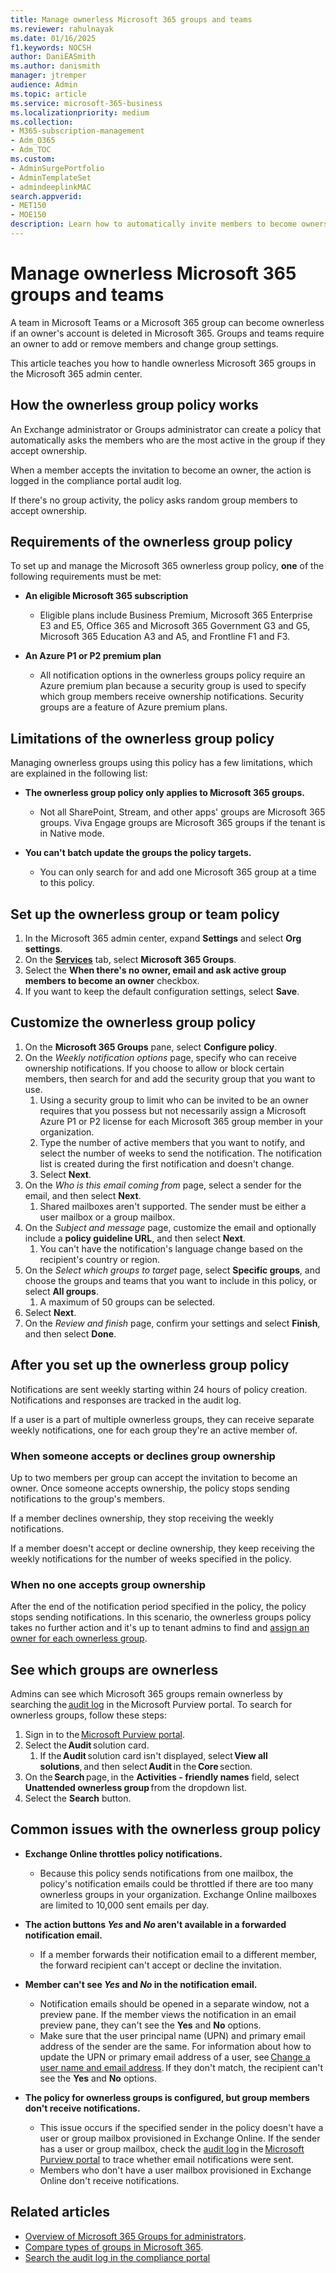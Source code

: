 ```yaml
---
title: Manage ownerless Microsoft 365 groups and teams
ms.reviewer: rahulnayak
ms.date: 01/16/2025
f1.keywords: NOCSH
author: DaniEASmith
ms.author: danismith
manager: jtremper
audience: Admin
ms.topic: article
ms.service: microsoft-365-business
ms.localizationpriority: medium
ms.collection: 
- M365-subscription-management 
- Adm_O365
- Adm_TOC
ms.custom: 
- AdminSurgePortfolio
- AdminTemplateSet
- admindeeplinkMAC
search.appverid:
- MET150
- MOE150
description: Learn how to automatically invite members to become owners in an ownerless Microsoft 365 group or a team in Microsoft Teams.
---
```


# Manage ownerless Microsoft 365 groups and teams

A team in Microsoft Teams or a Microsoft 365 group can become ownerless if an owner's account is deleted in Microsoft 365. Groups and teams require an owner to add or remove members and change group settings.

This article teaches you how to handle ownerless Microsoft 365 groups in the Microsoft 365 admin center.

## How the ownerless group policy works

An Exchange administrator or Groups administrator can create a policy that automatically asks the members who are the most active in the group if they accept ownership.

When a member accepts the invitation to become an owner, the action is logged in the compliance portal audit log.

If there's no group activity, the policy asks random group members to accept ownership.

## Requirements of the ownerless group policy

To set up and manage the Microsoft 365 ownerless group policy, **one** of the following requirements must be met:

- **An eligible Microsoft 365 subscription**
  - Eligible plans include Business Premium, Microsoft 365 Enterprise E3 and E5, Office 365 and Microsoft 365 Government G3 and G5, Microsoft 365 Education A3 and A5, and Frontline F1 and F3.

- **An Azure P1 or P2 premium plan**
  - All notification options in the ownerless groups policy require an Azure premium plan because a security group is used to specify which group members receive ownership notifications. Security groups are a feature of Azure premium plans.

## Limitations of the ownerless group policy

Managing ownerless groups using this policy has a few limitations, which are explained in the following list:

- **The ownerless group policy only applies to Microsoft 365 groups.**
  - Not all SharePoint, Stream, and other apps' groups are Microsoft 365 groups. Viva Engage groups are Microsoft 365 groups if the tenant is in Native mode.

- **You can't batch update the groups the policy targets.**
  - You can only search for and add one Microsoft 365 group at a time to this policy.

## Set up the ownerless group or team policy

1. In the Microsoft 365 admin center, expand **Settings** and select **Org settings**.
1. On the [**Services**](https://go.microsoft.com/fwlink/p/?linkid=2053743) tab, select **Microsoft 365 Groups**.
1. Select the **When there's no owner, email and ask active group members to become an owner** checkbox.
1. If you want to keep the default configuration settings, select **Save**.

## Customize the ownerless group policy

1. On the **Microsoft 365 Groups** pane, select **Configure policy**.
1. On the *Weekly notification options* page, specify who can receive ownership notifications. If you choose to allow or block certain members, then search for and add the security group that you want to use.
    1. Using a security group to limit who can be invited to be an owner requires that you possess but not necessarily assign a Microsoft Azure P1 or P2 license for each Microsoft 365 group member in your organization.
    2. Type the number of active members that you want to notify, and select the number of weeks to send the notification. The notification list is created during the first notification and doesn't change.
    3. Select **Next**.
1. On the *Who is this email coming from* page, select a sender for the email, and then select **Next**.
    1. Shared mailboxes aren't supported. The sender must be either a user mailbox or a group mailbox.
1. On the *Subject and message* page, customize the email and optionally include a **policy guideline URL**, and then select **Next**.
    1. You can't have the notification's language change based on the recipient's country or region.
1. On the *Select which groups to target* page, select **Specific groups**, and choose the groups and teams that you want to include in this policy, or select **All groups**.
    1. A maximum of 50 groups can be selected.
1. Select **Next**.
1. On the *Review and finish* page, confirm your settings and select **Finish**, and then select **Done**.

## After you set up the ownerless group policy

Notifications are sent weekly starting within 24 hours of policy creation. Notifications and responses are tracked in the audit log.

If a user is a part of multiple ownerless groups, they can receive separate weekly notifications, one for each group they're an active member of.

### When someone accepts or declines group ownership

Up to two members per group can accept the invitation to become an owner. Once someone accepts ownership, the policy stops sending notifications to the group's members.

If a member declines ownership, they stop receiving the weekly notifications.

If a member doesn't accept or decline ownership, they keep receiving the weekly notifications for the number of weeks specified in the policy.

### When no one accepts group ownership

After the end of the notification period specified in the policy, the policy stops sending notifications. In this scenario, the ownerless groups policy takes no further action and it's up to tenant admins to find and [assign an owner for each ownerless group](/admin/create-groups/add-or-remove-members-from-groups).

## See which groups are ownerless

Admins can see which Microsoft 365 groups remain ownerless by searching the [audit log](/purview/audit-search#get-started-with-search) in the Microsoft Purview portal. To search for ownerless groups, follow these steps:

1. Sign in to the [Microsoft Purview portal](https://purview.microsoft.com/).
1. Select the **Audit** solution card.
    1. If the **Audit** solution card isn't displayed, select **View all solutions**, and then select **Audit** in the **Core** section.
1. On the **Search** page, in the **Activities - friendly names** field, select **Unattended ownerless group** from the dropdown list.
1. Select the **Search** button.

## Common issues with the ownerless group policy

- **Exchange Online throttles policy notifications.**
  - Because this policy sends notifications from one mailbox, the policy's notification emails could be throttled if there are too many ownerless groups in your organization. Exchange Online mailboxes are limited to 10,000 sent emails per day.

- **The action buttons *Yes* and *No* aren't available in a forwarded notification email.**
  - If a member forwards their notification email to a different member, the forward recipient can't accept or decline the invitation.

- **Member can't see *Yes* and *No* in the notification email.**
  - Notification emails should be opened in a separate window, not a preview pane. If the member views the notification in an email preview pane, they can't see the **Yes** and **No** options.
  - Make sure that the user principal name (UPN) and primary email address of the sender are the same. For information about how to update the UPN or primary email address of a user, see [Change a user name and email address](/add-users/change-a-user-name-and-email-address). If they don't match, the recipient can't see the **Yes** and **No** options.

- **The policy for ownerless groups is configured, but group members don't receive notifications.**
  - This issue occurs if the specified sender in the policy doesn't have a user or group mailbox provisioned in Exchange Online. If the sender has a user or group mailbox, check the [audit log](/compliance/set-up-basic-audit#step-3-search-the-audit-log) in the [Microsoft Purview portal](https://go.microsoft.com/fwlink/p/?linkid=2077149) to trace whether email notifications were sent.
  - Members who don't have a user mailbox provisioned in Exchange Online don't receive notifications.

## Related articles

- [Overview of Microsoft 365 Groups for administrators](office-365-groups.md).
- [Compare types of groups in Microsoft 365](compare-groups.md).
- [Search the audit log in the compliance portal](/microsoft-365/compliance/search-the-audit-log-in-security-and-compliance)
